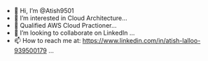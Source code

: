 - 👋 Hi, I’m @Atish9501
- 👀 I’m interested in Cloud Architecture...
- 🌱 Qualified AWS Cloud Practioner...
- 💞️ I’m looking to collaborate on LinkedIn ...
- 📫 How to reach me at: https://www.linkedin.com/in/atish-lalloo-939500179 ...

<!---
Atish9501/Atish9501 is a ✨ special ✨ repository because its `README.md` (this file) appears on your GitHub profile.
You can click the Preview link to take a look at your changes.
--->
